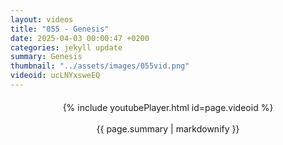 ```yaml
---
layout: videos
title: "055 - Genesis"
date: 2025-04-03 00:00:47 +0200
categories: jekyll update
summary: Genesis
thumbnail: "../assets/images/055vid.png"
videoid: ucLNYxsweEQ
---
```


<div style="text-align: center; margin-top: 20px;">
  {% include youtubePlayer.html id=page.videoid %}
  <p style="margin-top: 15px; font-size: 1.2em; color: #333;">
    <p>{{ page.summary | markdownify }}</p>
  </p>
</div>
